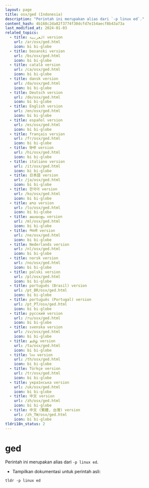 ```yaml
---
layout: page
title: osx/ged (Indonesia)
description: "Perintah ini merupakan alias dari `-p linux ed`."
content_hash: 4b168c2da82f3774f30dcfd7e154aecf8b43a73a
last_modified_at: 2024-01-03
related_topics:
  - title: العربية version
    url: /ar/osx/ged.html
    icon: bi bi-globe
  - title: bosanski version
    url: /bs/osx/ged.html
    icon: bi bi-globe
  - title: català version
    url: /ca/osx/ged.html
    icon: bi bi-globe
  - title: dansk version
    url: /da/osx/ged.html
    icon: bi bi-globe
  - title: Deutsch version
    url: /de/osx/ged.html
    icon: bi bi-globe
  - title: English version
    url: /en/osx/ged.html
    icon: bi bi-globe
  - title: español version
    url: /es/osx/ged.html
    icon: bi bi-globe
  - title: français version
    url: /fr/osx/ged.html
    icon: bi bi-globe
  - title: हिन्दी version
    url: /hi/osx/ged.html
    icon: bi bi-globe
  - title: italiano version
    url: /it/osx/ged.html
    icon: bi bi-globe
  - title: 日本語 version
    url: /ja/osx/ged.html
    icon: bi bi-globe
  - title: 한국어 version
    url: /ko/osx/ged.html
    icon: bi bi-globe
  - title: ລາວ version
    url: /lo/osx/ged.html
    icon: bi bi-globe
  - title: മലയാളം version
    url: /ml/osx/ged.html
    icon: bi bi-globe
  - title: नेपाली version
    url: /ne/osx/ged.html
    icon: bi bi-globe
  - title: Nederlands version
    url: /nl/osx/ged.html
    icon: bi bi-globe
  - title: norsk version
    url: /no/osx/ged.html
    icon: bi bi-globe
  - title: polski version
    url: /pl/osx/ged.html
    icon: bi bi-globe
  - title: português (Brasil) version
    url: /pt_BR/osx/ged.html
    icon: bi bi-globe
  - title: português (Portugal) version
    url: /pt_PT/osx/ged.html
    icon: bi bi-globe
  - title: русский version
    url: /ru/osx/ged.html
    icon: bi bi-globe
  - title: svenska version
    url: /sv/osx/ged.html
    icon: bi bi-globe
  - title: தமிழ் version
    url: /ta/osx/ged.html
    icon: bi bi-globe
  - title: ไทย version
    url: /th/osx/ged.html
    icon: bi bi-globe
  - title: Türkçe version
    url: /tr/osx/ged.html
    icon: bi bi-globe
  - title: українська version
    url: /uk/osx/ged.html
    icon: bi bi-globe
  - title: 中文 version
    url: /zh/osx/ged.html
    icon: bi bi-globe
  - title: 中文 (繁體, 台灣) version
    url: /zh_TW/osx/ged.html
    icon: bi bi-globe
tldri18n_status: 2
---
```

# ged

Perintah ini merupakan alias dari `-p linux ed`.

- Tampilkan dokumentasi untuk perintah asli:

`tldr -p linux ed`
